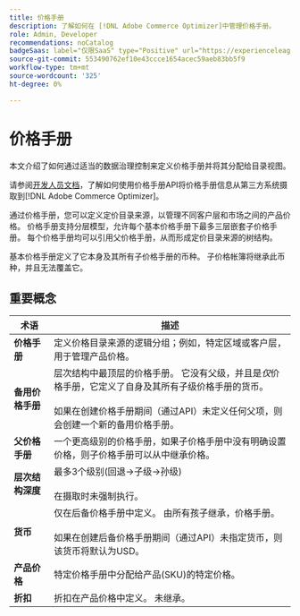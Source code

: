 ```yaml
---
title: 价格手册
description: 了解如何在 [!DNL Adobe Commerce Optimizer]中管理价格手册。
role: Admin, Developer
recommendations: noCatalog
badgeSaas: label="仅限SaaS" type="Positive" url="https://experienceleague.adobe.com/zh-hans/docs/commerce/user-guides/product-solutions" tooltip="仅适用于Adobe Commerce as a Cloud Service和Adobe Commerce Optimizer项目(Adobe管理的SaaS基础架构)。"
source-git-commit: 553490762ef10e43ccce1654acec59aeb83bb5f9
workflow-type: tm+mt
source-wordcount: '325'
ht-degree: 0%

---
```


# 价格手册

本文介绍了如何通过适当的数据治理控制来定义价格手册并将其分配给目录视图。

请参阅[开发人员文档](https://developer-stage.adobe.com/commerce/services/composable-catalog/data-ingestion/api-reference/#tag/Price-Books)，了解如何使用价格手册API将价格手册信息从第三方系统摄取到[!DNL Adobe Commerce Optimizer]。

通过价格手册，您可以定义定价目录来源，以管理不同客户层和市场之间的产品价格。 价格手册支持分层模型，允许每个基本价格手册下最多三层嵌套子价格手册。 每个价格手册均可以引用父价格手册，从而形成定价目录来源的树结构。

基本价格手册定义了它本身及其所有子价格手册的币种。 子价格帐簿将继承此币种，并且无法覆盖它。

## 重要概念

| 术语 | 描述 |
|------|-------------|
| **价格手册** | 定义价格目录来源的逻辑分组；例如，特定区域或客户层，用于管理产品价格。 |
| **备用价格手册** | 层次结构中最顶层的价格手册。 它没有父级，并且是&#x200B;*仅*&#x200B;价格手册，它定义了自身及其所有子级价格手册的货币。<br/><br/>如果在创建价格手册期间（通过API）未定义任何父项，则会创建一个新的备用价格手册。 |
| **父价格手册** | 一个更高级别的价格手册，如果子价格手册中没有明确设置价格，则子价格手册可以从中继承价格。 |
| **层次结构深度** | 最多3个级别(回退→子级→孙级)<br/><br/>在摄取时未强制执行。 |
| **货币** | 仅在后备价格手册中定义。 由所有孩子继承，价格手册。<br/><br/>如果在创建后备价格手册期间（通过API）未指定货币，则该货币将默认为USD。 |
| **产品价格** | 特定价格手册中分配给产品(SKU)的特定价格。 |
| **折扣** | 折扣在产品价格中定义。 未继承。 |
